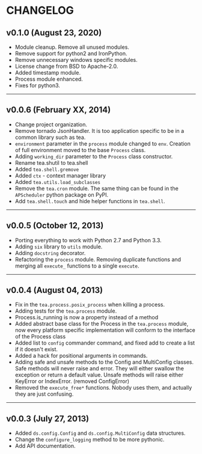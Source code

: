 # CHANGELOG

## v0.1.0 (August 23, 2020)

- Module cleanup. Remove all unused modules.
- Remove support for python2 and IronPython.
- Remove unnecessary windows specific modules.
- License change from BSD to Apache-2.0.
- Added timestamp module.
- Process module enhanced.
- Fixes for python3.


---


## v0.0.6 (February XX, 2014)

- Change project organization.
- Remove tornado JsonHandler. It is too application specific to be in a
  common library such as tea.
- `environment` parameter in the `process` module changed to `env`.
  Creation of full environment moved to the base `Process` class.
- Adding `working_dir` parameter to the `Process` class constructor.
- Rename tea.shutil to tea.shell
- Added `tea.shell.gremove`
- Added `ctx` - context manager library
- Added `tea.utils.load_subclasses`
- Remove the `tea.cron` module. The same thing can be found in the
  `APScheduler` python package on PyPI.
- Add `tea.shell.touch` and hide helper functions in `tea.shell`.


---


## v0.0.5 (October 12, 2013)


- Porting everything to work with Python 2.7 and Python 3.3.
- Adding `six` library to `utils` module.
- Adding `docstring` decorator.
- Refactoring the `process` module. Removing duplicate functions and merging
  all `execute_` functions to a single `execute`.


---


## v0.0.4 (August 04, 2013)

- Fix in the `tea.process.posix_process` when killing a process.
- Adding tests for the `tea.process` module.
- Process.is_running is now a property instead of a method 
- Added abstract base class for the Process in the `tea.process` module,
  now every platform specific implementation will conform to the interface of
  the Process class
- Added list to `config` commander command, and fixed add to create a list
  if it doesn't exist.
- Added a hack for positional arguments in commands.
- Adding safe and unsafe methods to the Config and MultiConfig classes. Safe
  methods will never raise and error. They will either swallow the exception
  or return a default value. Unsafe methods will raise either KeyError or
  IndexError. (removed ConfigError)
- Removed the `execute_free*` functions. Nobody uses them, and actually
  they are just confusing. 


---


## v0.0.3 (July 27, 2013)

- Added `ds.config.Config` and `ds.config.MultiConfig` data structures.
- Change the `configure_logging` method to be more pythonic.
- Add API documentation.
